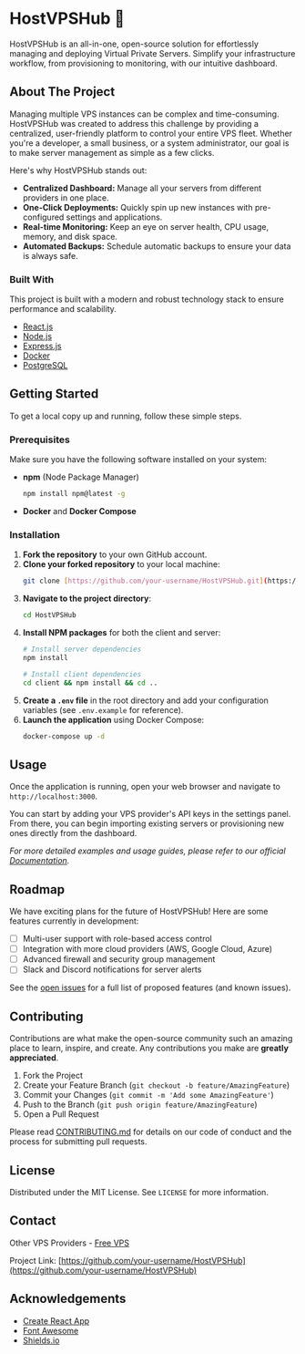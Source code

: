# HostVPSHub 🚀

HostVPSHub is an all-in-one, open-source solution for effortlessly managing and deploying Virtual Private Servers. Simplify your infrastructure workflow, from provisioning to monitoring, with our intuitive dashboard.

## About The Project

Managing multiple VPS instances can be complex and time-consuming. HostVPSHub was created to address this challenge by providing a centralized, user-friendly platform to control your entire VPS fleet. Whether you're a developer, a small business, or a system administrator, our goal is to make server management as simple as a few clicks.

Here's why HostVPSHub stands out:

* **Centralized Dashboard:** Manage all your servers from different providers in one place.
* **One-Click Deployments:** Quickly spin up new instances with pre-configured settings and applications.
* **Real-time Monitoring:** Keep an eye on server health, CPU usage, memory, and disk space.
* **Automated Backups:** Schedule automatic backups to ensure your data is always safe.

### Built With

This project is built with a modern and robust technology stack to ensure performance and scalability.

* [React.js](https://reactjs.org/)
* [Node.js](https://nodejs.org/)
* [Express.js](https://expressjs.com/)
* [Docker](https://www.docker.com/)
* [PostgreSQL](https://www.postgresql.org/)

## Getting Started

To get a local copy up and running, follow these simple steps.

### Prerequisites

Make sure you have the following software installed on your system:

* **npm** (Node Package Manager)
    ```sh
    npm install npm@latest -g
    ```
* **Docker** and **Docker Compose**

### Installation

1.  **Fork the repository** to your own GitHub account.
2.  **Clone your forked repository** to your local machine:
    ```sh
    git clone [https://github.com/your-username/HostVPSHub.git](https://github.com/your-username/HostVPSHub.git)
    ```
3.  **Navigate to the project directory**:
    ```sh
    cd HostVPSHub
    ```
4.  **Install NPM packages** for both the client and server:
    ```sh
    # Install server dependencies
    npm install
    
    # Install client dependencies
    cd client && npm install && cd ..
    ```
5.  **Create a `.env` file** in the root directory and add your configuration variables (see `.env.example` for reference).
6.  **Launch the application** using Docker Compose:
    ```sh
    docker-compose up -d
    ```

## Usage

Once the application is running, open your web browser and navigate to `http://localhost:3000`.

You can start by adding your VPS provider's API keys in the settings panel. From there, you can begin importing existing servers or provisioning new ones directly from the dashboard.

*For more detailed examples and usage guides, please refer to our official [Documentation](https://example.com).*

## Roadmap

We have exciting plans for the future of HostVPSHub! Here are some features currently in development:

* [ ] Multi-user support with role-based access control
* [ ] Integration with more cloud providers (AWS, Google Cloud, Azure)
* [ ] Advanced firewall and security group management
* [ ] Slack and Discord notifications for server alerts

See the [open issues](https://github.com/your-username/HostVPSHub/issues) for a full list of proposed features (and known issues).

## Contributing

Contributions are what make the open-source community such an amazing place to learn, inspire, and create. Any contributions you make are **greatly appreciated**.

1.  Fork the Project
2.  Create your Feature Branch (`git checkout -b feature/AmazingFeature`)
3.  Commit your Changes (`git commit -m 'Add some AmazingFeature'`)
4.  Push to the Branch (`git push origin feature/AmazingFeature`)
5.  Open a Pull Request

Please read [CONTRIBUTING.md](CONTRIBUTING.md) for details on our code of conduct and the process for submitting pull requests.

## License

Distributed under the MIT License. See `LICENSE` for more information.

## Contact

Other VPS Providers - [Free VPS](https://gratisvps.net)

Project Link: [https://github.com/your-username/HostVPSHub](https://github.com/your-username/HostVPSHub)

## Acknowledgements

* [Create React App](https://github.com/facebook/create-react-app)
* [Font Awesome](https://fontawesome.com)
* [Shields.io](https://shields.io/)
